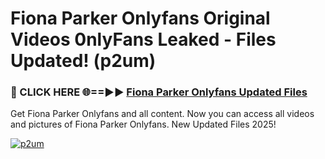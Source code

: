 # Fiona Parker Onlyfans Original Videos 0nlyFans Leaked - Files Updated! (p2um)

<h3>🔴 CLICK HERE 🌐==►► <a href="https://tinyurl.com/brd5kh86" rel="nofollow">Fiona Parker Onlyfans Updated Files</a></h3>

Get Fiona Parker Onlyfans and all content. Now you can access all videos and pictures of Fiona Parker Onlyfans. New Updated Files 2025!

[![p2um](https://i.imgur.com/K7sEzmb.gif)](https://tinyurl.com/brd5kh86)
